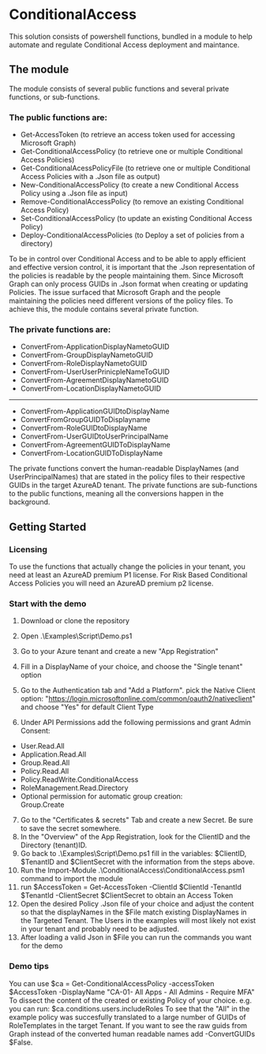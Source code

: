# ConditionalAccess

This solution consists of powershell functions, bundled in a module to help automate and regulate Conditional Access deployment and maintance.

## The module 
The module consists of several public functions and several private functions, or sub-functions. 

### The public functions are:
- Get-AccessToken                 (to retrieve an access token used for accessing Microsoft Graph)
- Get-ConditionalAccessPolicy     (to retrieve one or multiple Conditional Access Policies)
- Get-ConditionalAcessPolicyFile  (to retrieve one or multiple Conditional Access Policies with a .Json file as output)
- New-ConditionalAccessPolicy     (to create a new Conditional Access Policy using a .Json file as input)
- Remove-ConditionalAccessPolicy  (to remove an existing Conditional Access Policy)
- Set-ConditionalAccessPolicy     (to update an existing Conditional Access Policy)
- Deploy-ConditionalAccessPolicies (to Deploy a set of policies from a directory)

To be in control over Conditional Access and to be able to apply efficient and effective version control, it is important that the .Json representation of the policies is readable by the people maintaining them. Since Microsoft Graph can only process GUIDs in .Json format when creating or updating Policies. The issue surfaced that Microsoft Graph and the people maintaining the policies need different versions of the policy files. 
To achieve this, the module contains several private function.

### The private functions are:
- ConvertFrom-ApplicationDisplayNametoGUID
- ConvertFrom-GroupDisplayNametoGUID
- ConvertFrom-RoleDisplayNametoGUID
- ConvertFrom-UserUserPrinicpleNameToGUID
- ConvertFrom-AgreementDisplayNametoGUID
- ConvertFrom-LocationDisplayNametoGUID

-----
- ConvertFrom-ApplicationGUIDtoDisplayName
- ConvertFromGroupGUIDToDisplayname
- ConvertFrom-RoleGUIDtoDisplayName
- ConvertFrom-UserGUIDtoUserPrincipalName
- ConvertFrom-AgreementGUIDToDisplayName
- ConvertFrom-LocationGUIDToDisplayName

The private functions convert the human-readable DisplayNames (and UserPrincipalNames) that are stated in the policy files to their respective GUIDs in the target AzureAD tenant. The private functions are sub-functions to the public functions, meaning all the conversions happen in the background. 


## Getting Started
### Licensing 
To use the functions that actually change the policies in your tenant, you need at least an AzureAD premium P1 license.
For Risk Based Conditional Access Policies you will need an AzureAD premium p2 license.

### Start with the demo
1. Download or clone the repository 
2. Open .\Examples\Script\Demo.ps1

3. Go to your Azure tenant and create a new "App Registration"
4. Fill in a DisplayName of your choice, and choose the "Single tenant" option
5. Go to the Authentication tab and "Add a Platform". pick the Native Client option: "https://login.microsoftonline.com/common/oauth2/nativeclient" 
and choose "Yes" for default Client Type 
6. Under API Permissions add the following permissions and grant Admin Consent:
- User.Read.All
- Application.Read.All
- Group.Read.All
- Policy.Read.All
- Policy.ReadWrite.ConditionalAccess
- RoleManagement.Read.Directory
- Optional permission for automatic group creation:  
    Group.Create
7. Go to the "Certificates & secrets" Tab and create a new Secret. Be sure to save the secret somewhere. 
8. In the "Overview" of the App Registration, look for the ClientID and the Directory (tenant)ID.
9. Go back to .\Examples\Script\Demo.ps1 fill in the variables: $ClientID, $TenantID and $ClientSecret with the information from the steps above. 
10. Run the Import-Module .\ConditionalAccess\ConditionalAccess.psm1 command to import the module
11. run $AccessToken = Get-AccessToken -ClientId $ClientId -TenantId $TenantId -ClientSecret $ClientSecret to obtain an Access Token
12. Open the desired Policy .Json file of your choice and adjust the content so that the displayNames in the $File match existing DisplayNames in the Targeted Tenant. The Users in the examples will most likely not exist in your tenant and probably need to be adjusted. 
13. After loading a valid Json in $File you can run the commands you want for the demo 

### Demo tips
You can use 
$ca = Get-ConditionalAccessPolicy -accessToken $AccessToken -DisplayName "CA-01- All Apps - All Admins - Require MFA"
To dissect the content of the created or existing Policy of your choice. e.g. you can run:
$ca.conditions.users.includeRoles 
To see that the "All" in the example policy was succesfully translated to a large number of GUIDs of RoleTemplates in the target Tenant. 
If you want to see the raw guids from Graph instead of the converted human readable names add -ConvertGUIDs $False. 

  








